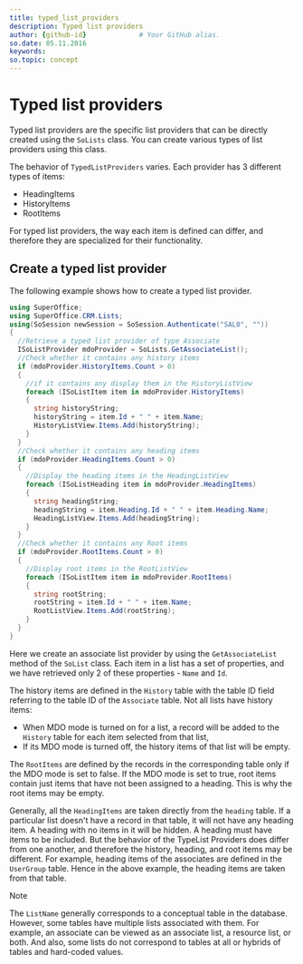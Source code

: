 ```yaml
---
title: typed_list_providers
description: Typed list providers
author: {github-id}             # Your GitHub alias.
so.date: 05.11.2016
keywords:
so.topic: concept
---
```


# Typed list providers

Typed list providers are the specific list providers that can be directly created using the `SoLists` class. You can create various types of list providers using this class.

The behavior of `TypedListProviders` varies. Each provider has 3 different types of items:

* HeadingItems
* HistoryItems
* RootItems

For typed list providers, the way each item is defined can differ, and therefore they are specialized for their functionality.

## Create a typed list provider

The following example shows how to create a typed list provider.

```csharp
using SuperOffice;
using SuperOffice.CRM.Lists;
using(SoSession newSession = SoSession.Authenticate("SAL0", ""))
{
  //Retrieve a typed list provider of type Associate
  ISoListProvider mdoProvider = SoLists.GetAssociateList();
  //Check whether it contains any history items
  if (mdoProvider.HistoryItems.Count > 0)
  {
    //if it contains any display them in the HistoryListView
    foreach (ISoListItem item in mdoProvider.HistoryItems)
    {
      string historyString;
      historyString = item.Id + " " + item.Name;
      HistoryListView.Items.Add(historyString);
    }
  }
  //Check whether it contains any heading items
  if (mdoProvider.HeadingItems.Count > 0)
  {
    //Display the heading items in the HeadingListView
    foreach (ISoListHeading item in mdoProvider.HeadingItems)
    {
      string headingString;
      headingString = item.Heading.Id + " " + item.Heading.Name;
      HeadingListView.Items.Add(headingString);
    }
  }
  //Check whether it contains any Root items
  if (mdoProvider.RootItems.Count > 0)
  {
    //Display root items in the RootListView
    foreach (ISoListItem item in mdoProvider.RootItems)
    {
      string rootString;
      rootString = item.Id + " " + item.Name;
      RootListView.Items.Add(rootString);
    }
  }
}
```

Here we create an associate list provider by using the `GetAssociateList` method of the `SoList` class. Each item in a list has a set of properties, and we have retrieved only 2 of these properties - `Name` and `Id`.

The history items are defined in the `History` table with the table ID field referring to the table ID of the `Associate` table. Not all lists have history items:

* When MDO mode is turned on for a list, a record will be added to the `History` table for each item selected from that list,
* If its MDO mode is turned off, the history items of that list will be empty.

The `RootItems` are defined by the records in the corresponding table only if the MDO mode is set to false. If the MDO mode is set to true, root items contain just items that have not been assigned to a heading. This is why the root items may be empty.

Generally, all the `HeadingItems` are taken directly from the `heading` table. If a particular list doesn't have a record in that table, it will not have any heading item. A heading with no items in it will be hidden. A heading must have items to be included. But the behavior of the TypeList Providers does differ from one another, and therefore the history, heading, and root items may be different. For example, heading items of the associates are defined in the `UserGroup` table. Hence in the above example, the heading items are taken from that table.

> [!NOTE]
> The `ListName` generally corresponds to a conceptual table in the database. However, some tables have multiple lists associated with them. For example, an associate can be viewed as an associate list, a resource list, or both. And also, some lists do not correspond to tables at all or hybrids of tables and hard-coded values.
